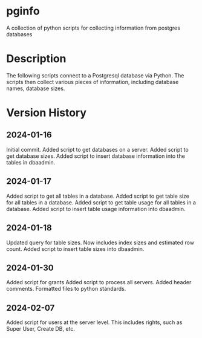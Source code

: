 # pginfo
A collection of python scripts for collecting information from postgres databases

# Description
The following scripts connect to a Postgresql database via Python. The scripts then collect various pieces of information, including database names, database sizes.

# Version History
## 2024-01-16
Initial commit.
Added script to get databases on a server.
Added script to get database sizes.
Added script to insert database information into the tables in dbaadmin.

## 2024-01-17
Added script to get all tables in a database.
Added script to get table size for all tables in a database.
Added script to get table usage for all tables in a database.
Added script to insert table usage information into dbaadmin.

## 2024-01-18 
Updated query for table sizes. Now includes index sizes and estimated row count.
Added script to insert table sizes into dbaadmin.

## 2024-01-30
Added script for grants
Added script to process all servers.
Added header comments.
Formatted files to python standards.

## 2024-02-07
Added script for users at the server level.
This includes rights, such as Super User, Create DB, etc.